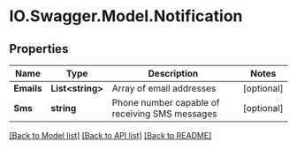 # IO.Swagger.Model.Notification
## Properties

Name | Type | Description | Notes
------------ | ------------- | ------------- | -------------
**Emails** | **List&lt;string&gt;** | Array of email addresses | [optional] 
**Sms** | **string** | Phone number capable of receiving SMS messages | [optional] 

[[Back to Model list]](../README.md#documentation-for-models) [[Back to API list]](../README.md#documentation-for-api-endpoints) [[Back to README]](../README.md)


